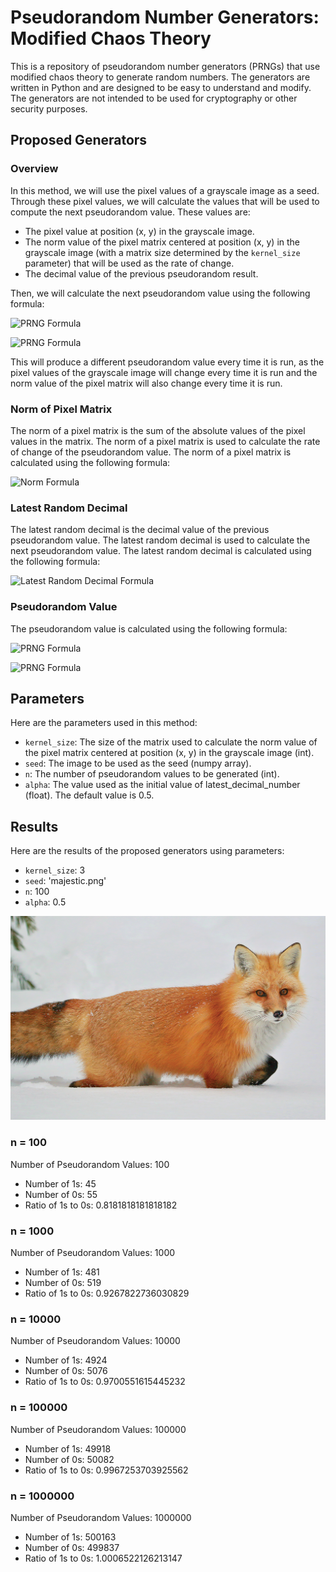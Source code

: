 # Pseudorandom Number Generators: Modified Chaos Theory

This is a repository of pseudorandom number generators (PRNGs) that use modified chaos theory to generate random numbers. The generators are written in Python and are designed to be easy to understand and modify. The generators are not intended to be used for cryptography or other security purposes.

## Proposed Generators

### Overview

In this method, we will use the pixel values of a grayscale image as a seed. Through these pixel values, we will calculate the values that will be used to compute the next pseudorandom value. These values are:

- The pixel value at position (x, y) in the grayscale image.
- The norm value of the pixel matrix centered at position (x, y) in the grayscale image (with a matrix size determined by the `kernel_size` parameter) that will be used as the rate of change.
- The decimal value of the previous pseudorandom result.

Then, we will calculate the next pseudorandom value using the following formula:

![PRNG Formula](https://latex.codecogs.com/png.image?\dpi{110}\bg{black}\text{PRNG}_{i}&space;=&space;\text{Rate}_{i}&space;\times&space;\text{Pixel}_{i}&space;\times&space;\text{LatestRandomDecimal}_{i})

![PRNG Formula](<https://latex.codecogs.com/png.image?\dpi{110}\bg{black}\text{PRNG}_{i}&space;=&space;\text{Rate}_{i}&space;\times&space;\text{Pixel}_{i}&space;\times&space;(\text{PRNG}_{i-1}&space;-&space;\text{round(PRNG)}_{i-1})>)

This will produce a different pseudorandom value every time it is run, as the pixel values of the grayscale image will change every time it is run and the norm value of the pixel matrix will also change every time it is run.

### Norm of Pixel Matrix

The norm of a pixel matrix is the sum of the absolute values of the pixel values in the matrix. The norm of a pixel matrix is used to calculate the rate of change of the pseudorandom value. The norm of a pixel matrix is calculated using the following formula:

![Norm Formula](https://latex.codecogs.com/png.image?\dpi{110}\bg{black}\text{Norm}_{i}&space;=&space;\sum_{j=1}^{n}&space;\left&space;|&space;\text{Pixel}_{i}&space;\right&space;|)

### Latest Random Decimal

The latest random decimal is the decimal value of the previous pseudorandom value. The latest random decimal is used to calculate the next pseudorandom value. The latest random decimal is calculated using the following formula:

![Latest Random Decimal Formula](<https://latex.codecogs.com/png.image?\dpi{110}\bg{black}\text{LatestRandomDecimal}_{i}&space;=&space;\text{PRNG}_{i-1}&space;-&space;\text{round(PRNG)}_{i-1}>)

### Pseudorandom Value

The pseudorandom value is calculated using the following formula:

![PRNG Formula](https://latex.codecogs.com/png.image?\dpi{110}\bg{black}\text{PRNG}_{i}&space;=&space;\text{Rate}_{i}&space;\times&space;\text{Pixel}_{i}&space;\times&space;\text{LatestRandomDecimal}_{i})

![PRNG Formula](<https://latex.codecogs.com/png.image?\dpi{110}\bg{black}\text{PRNG}_{i}&space;=&space;\text{Rate}_{i}&space;\times&space;\text{Pixel}_{i}&space;\times&space;(\text{PRNG}_{i-1}&space;-&space;\text{round(PRNG)}_{i-1})>)

## Parameters

Here are the parameters used in this method:

- `kernel_size`: The size of the matrix used to calculate the norm value of the pixel matrix centered at position (x, y) in the grayscale image (int).
- `seed`: The image to be used as the seed (numpy array).
- `n`: The number of pseudorandom values to be generated (int).
- `alpha`: The value used as the initial value of latest_decimal_number (float). The default value is 0.5.

## Results

Here are the results of the proposed generators using parameters:

- `kernel_size`: 3
- `seed`: 'majestic.png'
- `n`: 100
- `alpha`: 0.5

![](./majestic.png)

### n = 100

Number of Pseudorandom Values: 100

- Number of 1s: 45
- Number of 0s: 55
- Ratio of 1s to 0s: 0.8181818181818182

### n = 1000

Number of Pseudorandom Values: 1000

- Number of 1s: 481
- Number of 0s: 519
- Ratio of 1s to 0s: 0.9267822736030829

### n = 10000

Number of Pseudorandom Values: 10000

- Number of 1s: 4924
- Number of 0s: 5076
- Ratio of 1s to 0s: 0.9700551615445232

### n = 100000

Number of Pseudorandom Values: 100000

- Number of 1s: 49918
- Number of 0s: 50082
- Ratio of 1s to 0s: 0.9967253703925562

### n = 1000000

Number of Pseudorandom Values: 1000000

- Number of 1s: 500163
- Number of 0s: 499837
- Ratio of 1s to 0s: 1.0006522126213147
